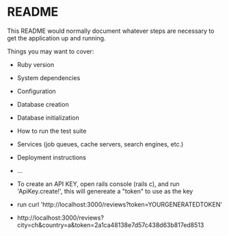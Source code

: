 # README

This README would normally document whatever steps are necessary to get the
application up and running.

Things you may want to cover:

* Ruby version

* System dependencies

* Configuration

* Database creation

* Database initialization

* How to run the test suite

* Services (job queues, cache servers, search engines, etc.)

* Deployment instructions

* ...

* To create an API KEY, open rails console (rails c), and run 'ApiKey.create!', this will genereate a "token" to use as the key

* run curl 'http://localhost:3000/reviews?token=YOURGENERATEDTOKEN'

* http://localhost:3000/reviews?city=ch&country=a&token=2a1ca48138e7d57c438d63b817ed8513
